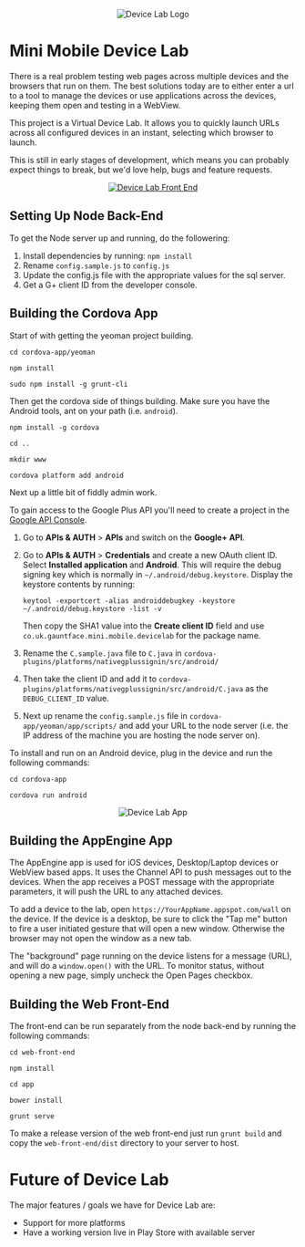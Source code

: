 <p align="center">
  <img src="http://i.imgur.com/ZT75eem.png" alt="Device Lab Logo"/>
</p>



Mini Mobile Device Lab
======================

There is a real problem testing web pages across multiple devices and the browsers that run on them. The best solutions today are to either enter a url to a tool to manage the devices or use applications across the devices, keeping them open and testing in a WebView.

This project is a Virtual Device Lab. It allows you to quickly launch URLs across all configured devices in an instant, selecting which browser to launch.

This is still in early stages of development, which means you can probably expect things to break, but we'd love help, bugs and feature requests.

<p align="center">
  <a href="http://youtu.be/DgwntGgosTQ">
  	<img src="http://i.imgur.com/8Pyoc1E.png" alt="Device Lab Front End"/>
  </a>
</p>

Setting Up Node Back-End
------------------------

To get the Node server up and running, do the followering:

1. Install dependencies by running: `npm install`
2. Rename `config.sample.js` to `config.js`
3. Update the config.js file with the appropriate values for the sql server.
4. Get a G+ client ID from the developer console.


Building the Cordova App
------------------------

Start of with getting the yeoman project building.

`cd cordova-app/yeoman`

`npm install`

`sudo npm install -g grunt-cli`

Then get the cordova side of things building. Make sure you have the Android tools, ant on your path (i.e. `android`).

`npm install -g cordova`

`cd ..`

`mkdir www`

`cordova platform add android`

Next up a little bit of fiddly admin work.

To gain access to the Google Plus API you'll need to create a project in the [Google API Console](https://code.google.com/apis/console/).

1.  Go to **APIs & AUTH** > **APIs** and switch on the **Google+ API**.
2.  Go to **APIs & AUTH** > **Credentials** and create a new OAuth client ID. Select **Installed application** and **Android**. This will require the debug signing key which is normally in `~/.android/debug.keystore`. Display the keystore contents by running: 
    
        keytool -exportcert -alias androiddebugkey -keystore ~/.android/debug.keystore -list -v
    
    Then copy the SHA1 value into the **Create client ID** field and use `co.uk.gauntface.mini.mobile.devicelab` for the package name.
3.  Rename the `C.sample.java` file to `C.java` in `cordova-plugins/platforms/nativegplussignin/src/android/`
4.  Then take the client ID and add it to `cordova-plugins/platforms/nativegplussignin/src/android/C.java` as the  `DEBUG_CLIENT_ID` value.
5.  Next up rename the `config.sample.js` file in `cordova-app/yeoman/app/scripts/` and add your URL to the node server (i.e. the IP address of the machine you are hosting the node server on).

To install and run on an Android device, plug in the device and run the following commands:

`cd cordova-app`

`cordova run android`

<p align="center">
  <img src="http://i.imgur.com/uKCv5d1.png" alt="Device Lab App"/>
</p>

Building the AppEngine App
--------------------------

The AppEngine app is used for iOS devices, Desktop/Laptop devices or WebView
based apps.  It uses the Channel API to push messages out to the devices. 
When the app receives a POST message with the appropriate parameters, it 
will push the URL to any attached devices.

To add a device to the lab, open `https://YourAppName.appspot.com/wall` on the
device.  If the device is a desktop, be sure to click the "Tap me" button to
fire a user initiated gesture that will open a new window.  Otherwise the
browser may not open the window as a new tab.

The "background" page running on the device listens for a message (URL), and
will do a `window.open()` with the URL. To monitor status, without opening
a new page, simply uncheck the Open Pages checkbox.


Building the Web Front-End
---------------------------

The front-end can be run separately from the node back-end by running the following commands:

`cd web-front-end`

`npm install`

`cd app`

`bower install`

`grunt serve`

To make a release version of the web front-end just run `grunt build` and copy the `web-front-end/dist` directory to your server to host.

Future of Device Lab
=====================

The major features / goals we have for Device Lab are:
- Support for more platforms
- Have a working version live in Play Store with available server

